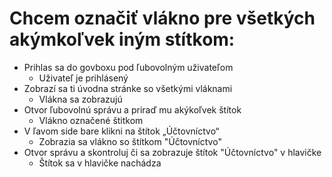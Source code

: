 # Chcem označiť vlákno pre všetkých akýmkoľvek iným stítkom:
- Prihlas sa do govboxu pod ľubovolným uživateľom
  - Uživateľ je prihlásený
- Zobrazí sa ti úvodna stránke so všetkými vláknami
  - Vlákna sa zobrazujú
- Otvor ľubovolnú správu a priraď mu akýkoľvek štítok
  - Vlákno označené štitkom 
- V ľavom side bare klikni na štítok „Účtovníctvo“
  - Zobrazia sa vlákno so štítkom "Účtovníctvo"
- Otvor správu a skontroluj či sa zobrazuje štítok "Účtovníctvo" v hlavičke
  - Štítok sa v hlavičke nachádza